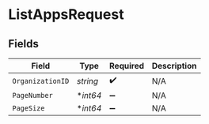 # ListAppsRequest


## Fields

| Field              | Type               | Required           | Description        |
| ------------------ | ------------------ | ------------------ | ------------------ |
| `OrganizationID`   | *string*           | :heavy_check_mark: | N/A                |
| `PageNumber`       | **int64*           | :heavy_minus_sign: | N/A                |
| `PageSize`         | **int64*           | :heavy_minus_sign: | N/A                |